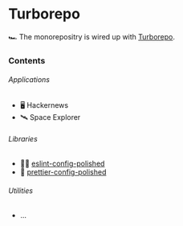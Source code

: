 # Turborepo

🏎️ The monorepositry is wired up with [Turborepo](https://turbo.build/).

### Contents

###### Applications

-   🖥️ Hackernews
-   🛰️ Space Explorer

###### Libraries

-   💅🏼
    [eslint-config-polished](https://github.com/dvakatsiienko/turborepo/tree/main/packages/eslint-config-polished)
-   💄
    [prettier-config-polished](https://github.com/dvakatsiienko/turborepo/tree/main/packages/prettier-config-polished)

###### Utilities

-   ...
